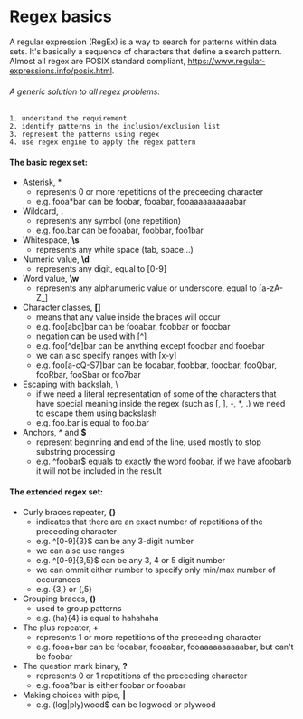 # Regex basics

A regular expression (RegEx) is a way to search for patterns within data sets. 
It's basically a sequence of characters that define a search pattern.
Almost all regex are POSIX standard compliant, https://www.regular-expressions.info/posix.html.

###### A generic solution to all regex problems:
    1. understand the requirement
    2. identify patterns in the inclusion/exclusion list
    3. represent the patterns using regex
    4. use regex engine to apply the regex pattern

#### The basic regex set:

- Asterisk, *
    - represents 0 or more repetitions of the preceeding character
    - e.g. fooa*bar can be foobar, fooabar, fooaaaaaaaaaabar
- Wildcard, **.**
    - represents any symbol (one repetition)
    - e.g. foo.bar can be fooabar, foobbar, foo1bar
- Whitespace, **\s**
    - represents any white space (tab, space...)
- Numeric value, **\d**
    - represents any digit, equal to [0-9]
- Word value, **\w**
    - represents any alphanumeric value or underscore, equal to [a-zA-Z_]
- Character classes, **[]**
    - means that any value inside the braces will occur
    - e.g. foo[abc]bar can be fooabar, foobbar or foocbar
    - negation can be used with [^]
    - e.g. foo[^de]bar can be anything except foodbar and fooebar
    - we can also specify ranges with [x-y]
    - e.g. foo[a-cQ-S7]bar can be fooabar, foobbar, foocbar, fooQbar, fooRbar, fooSbar or foo7bar
- Escaping with backslah, \
    - if we need a literal representation of some of the characters that have special meaning inside the regex (such as [, ], -, *, .) we need to escape them using backslash
    - e.g. foo\.bar is equal to foo.bar
- Anchors, **^** and **$**
    - represent beginning and end of the line, used mostly to stop substring processing
    - e.g.  ^foobar$ equals to exactly the word foobar, if we have afoobarb it will not be included in the result

#### The extended regex set:

- Curly braces repeater, **{}**
    - indicates that there are an exact number of repetitions of the preceeding character
    - e.g. ^[0-9]{3}$ can be any 3-digit number
    - we can also use ranges
    - e.g. ^[0-9]{3,5}$ can be any 3, 4 or 5 digit number
    - we can ommit either number to specify only min/max number of occurances
    - e.g. {3,} or {,5}
- Grouping braces, **()**
    - used to group patterns
    - e.g. (ha){4} is equal to hahahaha
- The plus repeater, **+**
    - represents 1 or more repetitions of the preceeding character
    - e.g. fooa+bar can be fooabar, fooaabar, fooaaaaaaaaaabar, but can't be foobar
- The question mark binary, **?**
    - represents 0 or 1 repetitions of the preceeding character
    - e.g. fooa?bar is either foobar or fooabar
- Making choices with pipe, **|**
	- e.g. (log|ply)wood$ can be logwood or plywood